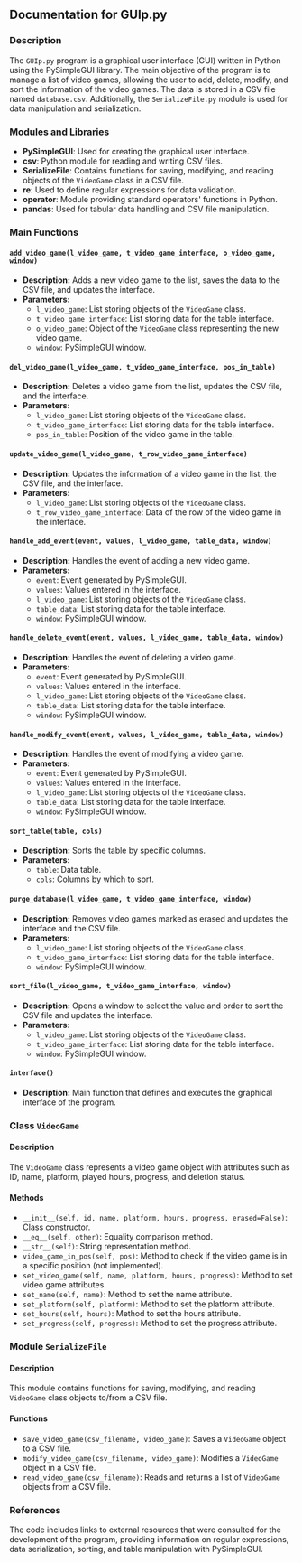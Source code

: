 ## Documentation for GUIp.py

### Description
The `GUIp.py` program is a graphical user interface (GUI) written in Python using the PySimpleGUI library. The main objective of the program is to manage a list of video games, allowing the user to add, delete, modify, and sort the information of the video games. The data is stored in a CSV file named `database.csv`. Additionally, the `SerializeFile.py` module is used for data manipulation and serialization.

### Modules and Libraries

- **PySimpleGUI**: Used for creating the graphical user interface.
- **csv**: Python module for reading and writing CSV files.
- **SerializeFile**: Contains functions for saving, modifying, and reading objects of the `VideoGame` class in a CSV file.
- **re**: Used to define regular expressions for data validation.
- **operator**: Module providing standard operators' functions in Python.
- **pandas**: Used for tabular data handling and CSV file manipulation.

### Main Functions

#### `add_video_game(l_video_game, t_video_game_interface, o_video_game, window)`
- **Description:** Adds a new video game to the list, saves the data to the CSV file, and updates the interface.
- **Parameters:**
    - `l_video_game`: List storing objects of the `VideoGame` class.
    - `t_video_game_interface`: List storing data for the table interface.
    - `o_video_game`: Object of the `VideoGame` class representing the new video game.
    - `window`: PySimpleGUI window.

#### `del_video_game(l_video_game, t_video_game_interface, pos_in_table)`
- **Description:** Deletes a video game from the list, updates the CSV file, and the interface.
- **Parameters:**
    - `l_video_game`: List storing objects of the `VideoGame` class.
    - `t_video_game_interface`: List storing data for the table interface.
    - `pos_in_table`: Position of the video game in the table.

#### `update_video_game(l_video_game, t_row_video_game_interface)`
- **Description:** Updates the information of a video game in the list, the CSV file, and the interface.
- **Parameters:**
    - `l_video_game`: List storing objects of the `VideoGame` class.
    - `t_row_video_game_interface`: Data of the row of the video game in the interface.

#### `handle_add_event(event, values, l_video_game, table_data, window)`
- **Description:** Handles the event of adding a new video game.
- **Parameters:**
    - `event`: Event generated by PySimpleGUI.
    - `values`: Values entered in the interface.
    - `l_video_game`: List storing objects of the `VideoGame` class.
    - `table_data`: List storing data for the table interface.
    - `window`: PySimpleGUI window.

#### `handle_delete_event(event, values, l_video_game, table_data, window)`
- **Description:** Handles the event of deleting a video game.
- **Parameters:**
    - `event`: Event generated by PySimpleGUI.
    - `values`: Values entered in the interface.
    - `l_video_game`: List storing objects of the `VideoGame` class.
    - `table_data`: List storing data for the table interface.
    - `window`: PySimpleGUI window.

#### `handle_modify_event(event, values, l_video_game, table_data, window)`
- **Description:** Handles the event of modifying a video game.
- **Parameters:**
    - `event`: Event generated by PySimpleGUI.
    - `values`: Values entered in the interface.
    - `l_video_game`: List storing objects of the `VideoGame` class.
    - `table_data`: List storing data for the table interface.
    - `window`: PySimpleGUI window.

#### `sort_table(table, cols)`
- **Description:** Sorts the table by specific columns.
- **Parameters:**
    - `table`: Data table.
    - `cols`: Columns by which to sort.

#### `purge_database(l_video_game, t_video_game_interface, window)`
- **Description:** Removes video games marked as erased and updates the interface and the CSV file.
- **Parameters:**
    - `l_video_game`: List storing objects of the `VideoGame` class.
    - `t_video_game_interface`: List storing data for the table interface.
    - `window`: PySimpleGUI window.

#### `sort_file(l_video_game, t_video_game_interface, window)`
- **Description:** Opens a window to select the value and order to sort the CSV file and updates the interface.
- **Parameters:**
    - `l_video_game`: List storing objects of the `VideoGame` class.
    - `t_video_game_interface`: List storing data for the table interface.
    - `window`: PySimpleGUI window.

#### `interface()`
- **Description:** Main function that defines and executes the graphical interface of the program.

### Class `VideoGame`

#### Description
The `VideoGame` class represents a video game object with attributes such as ID, name, platform, played hours, progress, and deletion status.

#### Methods

- `__init__(self, id, name, platform, hours, progress, erased=False)`: Class constructor.
- `__eq__(self, other)`: Equality comparison method.
- `__str__(self)`: String representation method.
- `video_game_in_pos(self, pos)`: Method to check if the video game is in a specific position (not implemented).
- `set_video_game(self, name, platform, hours, progress)`: Method to set video game attributes.
- `set_name(self, name)`: Method to set the name attribute.
- `set_platform(self, platform)`: Method to set the platform attribute.
- `set_hours(self, hours)`: Method to set the hours attribute.
- `set_progress(self, progress)`: Method to set the progress attribute.

### Module `SerializeFile`

#### Description
This module contains functions for saving, modifying, and reading `VideoGame` class objects to/from a CSV file.

#### Functions

- `save_video_game(csv_filename, video_game)`: Saves a `VideoGame` object to a CSV file.
- `modify_video_game(csv_filename, video_game)`: Modifies a `VideoGame` object in a CSV file.
- `read_video_game(csv_filename)`: Reads and returns a list of `VideoGame` objects from a CSV file.

### References
The code includes links to external resources that were consulted for the development of the program, providing information on regular expressions, data serialization, sorting, and table manipulation with PySimpleGUI.
